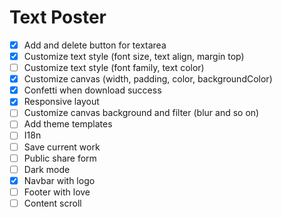 # Text Poster

- [x] Add and delete button for textarea
- [x] Customize text style (font size, text align, margin top)
- [ ] Customize text style (font family, text color)
- [x] Customize canvas (width, padding, color, backgroundColor)
- [x] Confetti when download success
- [x] Responsive layout
- [ ] Customize canvas background and filter (blur and so on)
- [ ] Add theme templates
- [ ] I18n
- [ ] Save current work
- [ ] Public share form
- [ ] Dark mode
- [x] Navbar with logo
- [ ] Footer with love
- [ ] Content scroll
